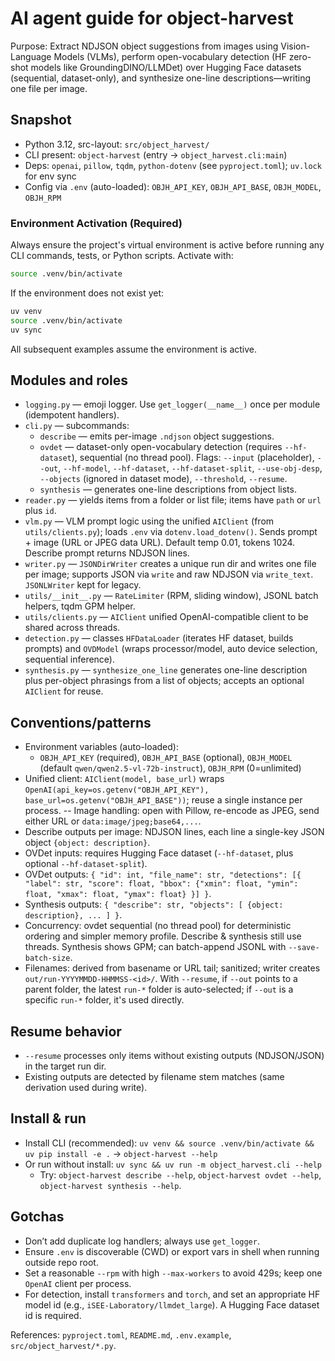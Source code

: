 # AI agent guide for object-harvest

Purpose: Extract NDJSON object suggestions from images using Vision-Language Models (VLMs), perform open-vocabulary detection (HF zero-shot models like GroundingDINO/LLMDet) over Hugging Face datasets (sequential, dataset-only), and synthesize one-line descriptions—writing one file per image.

## Snapshot
- Python 3.12, src-layout: `src/object_harvest/`
- CLI present: `object-harvest` (entry → `object_harvest.cli:main`)
- Deps: `openai`, `pillow`, `tqdm`, `python-dotenv` (see `pyproject.toml`); `uv.lock` for env sync
- Config via `.env` (auto-loaded): `OBJH_API_KEY`, `OBJH_API_BASE`, `OBJH_MODEL`, `OBJH_RPM`

### Environment Activation (Required)
Always ensure the project's virtual environment is active before running any CLI commands, tests, or Python scripts. Activate with:

```bash
source .venv/bin/activate
```

If the environment does not exist yet:

```bash
uv venv
source .venv/bin/activate
uv sync
```

All subsequent examples assume the environment is active.

## Modules and roles
- `logging.py` — emoji logger. Use `get_logger(__name__)` once per module (idempotent handlers).
- `cli.py` — subcommands:
  - `describe` — emits per-image `.ndjson` object suggestions.
  - `ovdet` — dataset-only open-vocabulary detection (requires `--hf-dataset`), sequential (no thread pool). Flags: `--input` (placeholder), `--out`, `--hf-model`, `--hf-dataset`, `--hf-dataset-split`, `--use-obj-desp`, `--objects` (ignored in dataset mode), `--threshold`, `--resume`.
  - `synthesis` — generates one-line descriptions from object lists.
- `reader.py` — yields items from a folder or list file; items have `path` or `url` plus `id`.
- `vlm.py` — VLM prompt logic using the unified `AIClient` (from `utils/clients.py`); loads `.env` via `dotenv.load_dotenv()`. Sends prompt + image (URL or JPEG data URL). Default temp 0.01, tokens 1024. Describe prompt returns NDJSON lines.
- `writer.py` — `JSONDirWriter` creates a unique run dir and writes one file per image; supports JSON via `write` and raw NDJSON via `write_text`. `JSONLWriter` kept for legacy.
- `utils/__init__.py` — `RateLimiter` (RPM, sliding window), JSONL batch helpers, tqdm GPM helper.
- `utils/clients.py` — `AIClient` unified OpenAI-compatible client to be shared across threads.
- `detection.py` — classes `HFDataLoader` (iterates HF dataset, builds prompts) and `OVDModel` (wraps processor/model, auto device selection, sequential inference).
- `synthesis.py` — `synthesize_one_line` generates one-line description plus per-object phrasings from a list of objects; accepts an optional `AIClient` for reuse.

## Conventions/patterns
- Environment variables (auto-loaded):
  - `OBJH_API_KEY` (required), `OBJH_API_BASE` (optional), `OBJH_MODEL` (default `qwen/qwen2.5-vl-72b-instruct`), `OBJH_RPM` (0=unlimited)
- Unified client: `AIClient(model, base_url)` wraps `OpenAI(api_key=os.getenv("OBJH_API_KEY"), base_url=os.getenv("OBJH_API_BASE"))`; reuse a single instance per process.
-- Image handling: open with Pillow, re-encode as JPEG, send either URL or `data:image/jpeg;base64,...`.
- Describe outputs per image: NDJSON lines, each line a single-key JSON object `{object: description}`.
- OVDet inputs: requires Hugging Face dataset (`--hf-dataset`, plus optional `--hf-dataset-split`).
- OVDet outputs: `{ "id": int, "file_name": str, "detections": [{ "label": str, "score": float, "bbox": {"xmin": float, "ymin": float, "xmax": float, "ymax": float} }] }`.
- Synthesis outputs: `{ "describe": str, "objects": [ {object: description}, ... ] }`.
- Concurrency: ovdet sequential (no thread pool) for deterministic ordering and simpler memory profile. Describe & synthesis still use threads. Synthesis shows GPM; can batch-append JSONL with `--save-batch-size`.
- Filenames: derived from basename or URL tail; sanitized; writer creates `out/run-YYYYMMDD-HHMMSS-<id>/`. With `--resume`, if `--out` points to a parent folder, the latest `run-*` folder is auto-selected; if `--out` is a specific `run-*` folder, it's used directly.

## Resume behavior
- `--resume` processes only items without existing outputs (NDJSON/JSON) in the target run dir.
- Existing outputs are detected by filename stem matches (same derivation used during write).

## Install & run
- Install CLI (recommended): `uv venv && source .venv/bin/activate && uv pip install -e .` → `object-harvest --help`
- Or run without install: `uv sync && uv run -m object_harvest.cli --help`
  - Try: `object-harvest describe --help`, `object-harvest ovdet --help`, `object-harvest synthesis --help`.

## Gotchas
- Don’t add duplicate log handlers; always use `get_logger`.
- Ensure `.env` is discoverable (CWD) or export vars in shell when running outside repo root.
- Set a reasonable `--rpm` with high `--max-workers` to avoid 429s; keep one `OpenAI` client per process.
- For detection, install `transformers` and `torch`, and set an appropriate HF model id (e.g., `iSEE-Laboratory/llmdet_large`). A Hugging Face dataset id is required.

References: `pyproject.toml`, `README.md`, `.env.example`, `src/object_harvest/*.py`.
